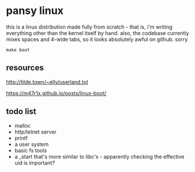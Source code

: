 pansy linux
===========
this is a linux distribution made fully from scratch - that is, i'm writing
everything other than the kernel itself by hand. also, the codebase currently
mixes spaces and 4-wide tabs, so it looks absolutely awful on github. sorry

    make boot

resources
---------
http://tilde.town/~elly/userland.txt

https://m47r1x.github.io/posts/linux-boot/

todo list
---------
* malloc
* http/telnet server
* printf
* a user system
* basic fs tools
* a \_start that's more similar to libc's - apparently checking the effective
  uid is important?

